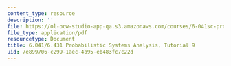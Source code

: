 ```yaml
---
content_type: resource
description: ''
file: https://ol-ocw-studio-app-qa.s3.amazonaws.com/courses/6-041sc-probabilistic-systems-analysis-and-applied-probability-fall-2013/7e899706c2991aec4b95eb483fc7c22d_MIT6_041SCF13_tut09.pdf
file_type: application/pdf
resourcetype: Document
title: 6.041/6.431 Probabilistic Systems Analysis, Tutorial 9
uid: 7e899706-c299-1aec-4b95-eb483fc7c22d
---
```

